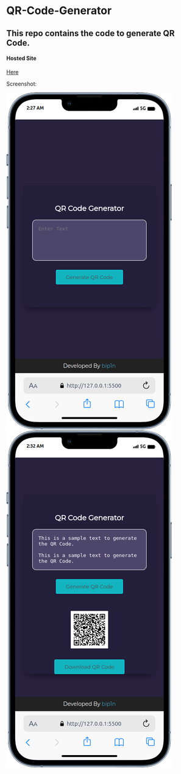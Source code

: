 # QR-Code-Generator
<h2>
    This repo contains the code to generate QR Code.
</h2>

<h4> Hosted Site</h4>
<a href="https://qrcodegeneratorbip1n.netlify.app/" traget="_blank"> Here</a>
<p> Screenshot: </p>
<img src="./assets/mobile.png" alt="Image">
<img src="./assets/mobile2.png" alt="Image2">

